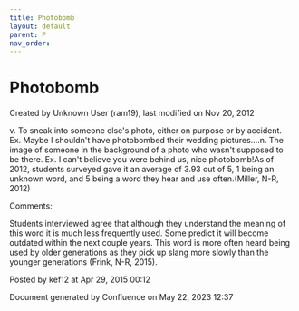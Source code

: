 ```yaml
---
title: Photobomb
layout: default
parent: P
nav_order:
---
```


# Photobomb

Created by  Unknown User (ram19), last modified on Nov 20, 2012

v. To sneak into someone else's photo, either on purpose or by accident. Ex. Maybe I shouldn't have photobombed their wedding pictures....n. The image of someone in the background of a photo who wasn't supposed to be there. Ex. I can't believe you were behind us, nice photobomb!As of 2012, students surveyed gave it an average of 3.93 out of 5, 1 being an unknown word, and 5 being a word they hear and use often.(Miller, N-R, 2012)

Comments:

Students interviewed agree that although they understand the meaning of this word it is much less frequently used. Some predict it will become outdated within the next couple years. This word is more often heard being used by older generations as they pick up slang more slowly than the younger generations (Frink, N-R, 2015).

Posted by kef12 at Apr 29, 2015 00:12

Document generated by Confluence on May 22, 2023 12:37


